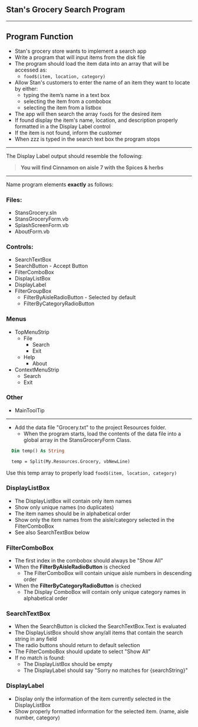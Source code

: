 ## Stan's Grocery Search Program
***
## Program Function
* Stan's grocery store wants to implement a search app
* Write a program that will input items from the disk file
* The program should load the item data into an array that will be accessed as: 
  * `food$(item, location, category)`
* Allow Stan's customers to enter the name of an item they want to locate by either:
  * typing the item’s name in a text box
  * selecting the item from a combobox
  * selecting the item from a listbox
* The app will then search the array `food$` for the desired item
* If found display the item's name, location, and description properly formatted in a the Display Label control
* If the item is not found, inform the customer
* When zzz is typed in the search text box the program stops
  
***
The Display Label output should resemble the following:<br>
>**You will find Cinnamon on aisle 7 with the Spices & herbs**
***

Name program elements **exactly** as follows:
### Files:
* StansGrocery.sln
* StansGroceryForm.vb
* SplashScreenForm.vb
* AboutForm.vb
### Controls:
* SearchTextBox<br>
* SearchButton - Accept Button<br>
* FilterComboBox<br>
* DisplayListBox<br>
* DisplayLabel<br>
* FilterGroupBox<br>
  * FilterByAisleRadioButton - Selected by default<br>
  * FilterByCategoryRadioButton<br>
 ### Menus
* TopMenuStrip<br>
  * File<br>
    * Search<br>
    * Exit<br>
  * Help<br>
    * About<br>
* ContextMenuStrip<br>
  * Search<br>
  * Exit<br>
### Other
* MainToolTip<br>

***

* Add the data file "Grocery.txt" to the project Resources folder.<br>
  * When the program starts, load the contents of the data file into a global array in the StansGroceryForm Class.
```vb
  Dim temp() As String

  temp = Split(My.Resources.Grocery, vbNewLine)
```
Use this temp array to properly load `food$(item, location, category)`

### DisplayListBox
* The DisplayListBox will contain only item names
* Show only unique names (no duplicates)
* The item names should be in alphabetical order
* Show only the item names from the aisle/category selected in the FilterComboBox
* See also SearchTextBox below

### FilterComboBox
* The first index in the combobox should always be "Show All"
* When the **FilterByAisleRadioButton** is checked
  * The FilterComboBox will contain unique aisle numbers in descending order
* When the **FilterByCategoryRadioButton** is checked
  * The Display ComboBox will contain only unique category names in alphabetical order

### SearchTextBox
* When the SearchButton is clicked the SearchTextBox.Text is evaluated
* The DisplayListBox should show any/all items that contain the search string in any field
* The radio buttons should return to default selection
* The FilterComboBox should update to select "Show All"
* If no match is found:
  * The DisplayListBox should be empty
  * The DisplayLabel should say "Sorry no matches for {searchString}"

### DisplayLabel
* Display only the information of the item currently selected in the DisplayListBox
* Show properly formatted information for the selected item. (name, aisle number, category)
